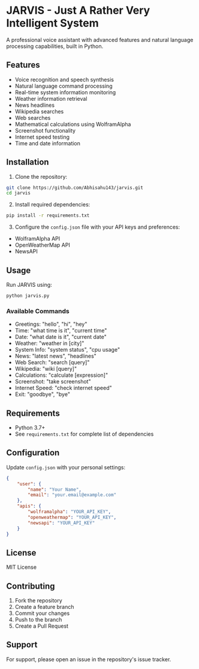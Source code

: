 # JARVIS - Just A Rather Very Intelligent System

A professional voice assistant with advanced features and natural language processing capabilities, built in Python.

## Features

- Voice recognition and speech synthesis
- Natural language command processing
- Real-time system information monitoring
- Weather information retrieval
- News headlines
- Wikipedia searches
- Web searches
- Mathematical calculations using WolframAlpha
- Screenshot functionality
- Internet speed testing
- Time and date information

## Installation

1. Clone the repository:
```bash
git clone https://github.com/Abhisahu143/jarvis.git
cd jarvis
```

2. Install required dependencies:
```bash
pip install -r requirements.txt
```

3. Configure the `config.json` file with your API keys and preferences:
- WolframAlpha API
- OpenWeatherMap API
- NewsAPI

## Usage

Run JARVIS using:
```bash
python jarvis.py
```

### Available Commands

- Greetings: "hello", "hi", "hey"
- Time: "what time is it", "current time"
- Date: "what date is it", "current date"
- Weather: "weather in [city]"
- System Info: "system status", "cpu usage"
- News: "latest news", "headlines"
- Web Search: "search [query]"
- Wikipedia: "wiki [query]"
- Calculations: "calculate [expression]"
- Screenshot: "take screenshot"
- Internet Speed: "check internet speed"
- Exit: "goodbye", "bye"

## Requirements

- Python 3.7+
- See `requirements.txt` for complete list of dependencies

## Configuration

Update `config.json` with your personal settings:
```json
{
    "user": {
        "name": "Your Name",
        "email": "your.email@example.com"
    },
    "apis": {
        "wolframalpha": "YOUR_API_KEY",
        "openweathermap": "YOUR_API_KEY",
        "newsapi": "YOUR_API_KEY"
    }
}
```

## License

MIT License

## Contributing

1. Fork the repository
2. Create a feature branch
3. Commit your changes
4. Push to the branch
5. Create a Pull Request

## Support

For support, please open an issue in the repository's issue tracker.